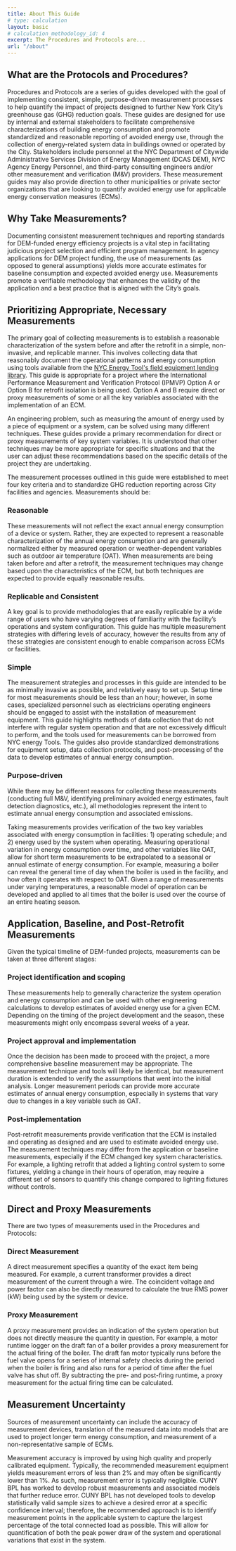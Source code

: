 ```yaml
---
title: About This Guide
# type: calculation
layout: basic
# calculation_methodology_id: 4
excerpt: The Procedures and Protocols are... 
url: "/about"
---
```


## What are the Protocols and Procedures?

Procedures and Protocols are a series of guides developed with the goal of implementing consistent, simple, purpose-driven measurement processes to help quantify the impact of projects designed to further New York City’s greenhouse gas (GHG) reduction goals. These guides are designed for use by internal and external stakeholders to facilitate comprehensive characterizations of building energy consumption and promote standardized and reasonable reporting of avoided energy use, through the collection of energy-related system data in buildings owned or operated by the City. Stakeholders include personnel at the NYC Department of Citywide Administrative Services Division of Energy Management (DCAS DEM), NYC Agency Energy Personnel, and third-party consulting engineers and/or other measurement and verification (M&V) providers. These measurement guides may also provide direction to other municipalities or private sector organizations that are looking to quantify avoided energy use for applicable energy conservation measures (ECMs).

<!-- ### General Overview of NYC GHG Reduction Goals

As the hub for energy management for the City’s fixed infrastructure, DEM plays a critical role in supporting NYC agency partners’ progress toward major emissions reduction and energy objectives. These goals include:

<a href="https://www1.nyc.gov/assets/sustainability/downloads/pdf/publications/New%20York%20City%27s%20Roadmap%20to%2080%20x%2050_Final.pdf">
    <figure class="figure mb-4 mt-3" style="float:right; margin:1rem 0 2rem 2rem; width: 340px" >
        <img src="/images/80x50.png" class="figure-img img-fluid rounded" alt="NYC Roadmap to 80x50 - OneNYC">
        <figcaption class="figure-caption text-left">NYC Roadmap to 80x50 - OneNYC</figcaption>
    </figure>
</a>

- **80×50**, focuses on achieving an 80% reduction in total economy-wide emissions in NYC by 2050 from a 2005 baseline. NYC also has an 80 x 50 goal relative to an FY06 baseline. OneNYC 2050 extended this goal by committing to net-zero greenhouse gas (GHG) emissions Citywide byThis will require 100% clean energy and offsetting sources of irreducible emissions.
- **50×30**, a new target created by the Climate Mobilization Act (NYC Local Law 97 of 2019) that focuses on achieving a 50% reduction in emissions by 2030, relative to an FY06 baseline. This includes all operations, facilities, and assets that are owned or leased by the City and for which the City pays all or part of the annual energy bills.
- **40×25**, a new interim target on path to 50×30 that was also included in the Climate Mobilization Act and applies to all City government operations.
-Solar Target of 100MWx25, focuses on installing 100 Megawatts (MW) of solar photovoltaic (PV) at City government facilities by 2025.
- **Energy Storage Target of 100MWhx20**, focuses on installing 100 Megawatt hours (MWh) of energy storage at both private and public facilities by 2020. -->

## Why Take Measurements?

Documenting consistent measurement techniques and reporting standards for DEM-funded energy efficiency projects is a vital step in facilitating judicious project selection and efficient program management. In agency applications for DEM project funding, the use of measurements (as opposed to general assumptions) yields more accurate estimates for baseline consumption and expected avoided energy use. Measurements promote a verifiable methodology that enhances the validity of the application and a best practice that is aligned with the City’s goals.

## Prioritizing Appropriate, Necessary Measurements

The primary goal of collecting measurements is to establish a reasonable characterization of the system before and after the retrofit in a simple, non-invasive, and replicable manner. This involves collecting data that reasonably document the operational patterns and energy consumption using tools available from the [NYC Energy Tool's field equipment lending library](https://nycenergytools.com/equipment/). This guide is appropriate for a project where the International Performance Measurement and Verification Protocol (IPMVP) Option A or Option B for retrofit isolation is being used. Option A and B require direct or proxy measurements of some or all the key variables associated with the implementation of an ECM.

An engineering problem, such as measuring the amount of energy used by a piece of equipment or a system, can be solved using many different techniques. These guides provide a primary recommendation for direct or proxy measurements of key system variables. It is understood that other techniques may be more appropriate for specific situations and that the user can adjust these recommendations based on the specific details of the project they are undertaking.

The measurement processes outlined in this guide were established to meet four key criteria and to standardize GHG reduction reporting across City facilities and agencies. Measurements should be:

### Reasonable

These measurements will not reflect the exact annual energy consumption of a device or system. Rather, they are expected to represent a reasonable characterization of the annual energy consumption and are generally normalized either by measured operation or weather-dependent variables such as outdoor air temperature (OAT). When measurements are being taken before and after a retrofit, the measurement techniques may change based upon the characteristics of the ECM, but both techniques are expected to provide equally reasonable results.

### Replicable and Consistent

A key goal is to provide methodologies that are easily replicable by a wide range of users who have varying degrees of familiarity with the facility’s operations and system configuration. This guide has multiple measurement strategies with differing levels of accuracy, however the results from any of these strategies are consistent enough to enable comparison across ECMs or facilities.

### Simple

The measurement strategies and processes in this guide are intended to be as minimally invasive as possible, and relatively easy to set up. Setup time for most measurements should be less than an hour; however, in some cases, specialized personnel such as electricians operating engineers should be engaged to assist with the installation of measurement equipment. This guide highlights methods of data collection that do not interfere with regular system operation and that are not excessively difficult to perform, and the tools used for measurements can be borrowed from NYC energy Tools. The guides also provide standardized demonstrations for equipment setup, data collection protocols, and post-processing of the data to develop estimates of annual energy consumption.

### Purpose-driven

While there may be different reasons for collecting these measurements (conducting full M&V, identifying preliminary avoided energy estimates, fault detection diagnostics, etc.), all methodologies represent the intent to estimate annual energy consumption and associated emissions.

Taking measurements provides verification of the two key variables associated with energy consumption in facilities: 1) operating schedule; and 2) energy used by the system when operating. Measuring operational variation in energy consumption over time, and other variables like OAT, allow for short term measurements to be extrapolated to a seasonal or annual estimate of energy consumption. For example, measuring a boiler can reveal the general time of day when the boiler is used in the facility, and how often it operates with respect to OAT. Given a range of measurements under varying temperatures, a reasonable model of operation can be developed and applied to all times that the boiler is used over the course of an entire heating season.

## Application, Baseline, and Post-Retrofit Measurements

Given the typical timeline of DEM-funded projects, measurements can be taken at three different stages:

### Project identification and scoping

These measurements help to generally characterize the system operation and energy consumption and can be used with other engineering calculations to develop estimates of avoided energy use for a given ECM. Depending on the timing of the project development and the season, these measurements might only encompass several weeks of a year.

### Project approval and implementation

Once the decision has been made to proceed with the project, a more comprehensive baseline measurement may be appropriate. The measurement technique and tools will likely be identical, but measurement duration is extended to verify the assumptions that went into the initial analysis. Longer measurement periods can provide more accurate estimates of annual energy consumption, especially in systems that vary due to changes in a key variable such as OAT.

### Post-implementation

Post-retrofit measurements provide verification that the ECM is installed and operating as designed and are used to estimate avoided energy use. The measurement techniques may differ from the application or baseline measurements, especially if the ECM changed key system characteristics. For example, a lighting retrofit that added a lighting control system to some fixtures, yielding a change in their hours of operation, may require a different set of sensors to quantify this change compared to lighting fixtures without controls.


## Direct and Proxy Measurements

There are two types of measurements used in the Procedures and Protocols:

### Direct Measurement

A direct measurement specifies a quantity of the exact item being measured. For example, a current transformer provides a direct measurement of the current through a wire. The coincident voltage and power factor can also be directly measured to calculate the true RMS power (kW) being used by the system or device.

### Proxy Measurement

A proxy measurement provides an indication of the system operation but does not directly measure the quantity in question. For example, a motor runtime logger on the draft fan of a boiler provides a proxy measurement for the actual firing of the boiler. The draft fan motor typically runs before the fuel valve opens for a series of internal safety checks during the period when the boiler is firing and also runs for a period of time after the fuel valve has shut off. By subtracting the pre- and post-firing runtime, a proxy measurement for the actual firing time can be calculated.

## Measurement Uncertainty

Sources of measurement uncertainty can include the accuracy of measurement devices, translation of the measured data into models that are used to project longer term energy consumption, and measurement of a non-representative sample of ECMs.

Measurement accuracy is improved by using high quality and properly calibrated equipment. Typically, the recommended measurement equipment yields measurement errors of less than 2% and may often be significantly lower than 1%. As such, measurement error is typically negligible. CUNY BPL has worked to develop robust measurements and associated models that further reduce error. CUNY BPL has not developed tools to develop statistically valid sample sizes to achieve a desired error at a specific confidence interval; therefore, the recommended approach is to identify measurement points in the applicable system to capture the largest percentage of the total connected load as possible. This will allow for quantification of both the peak power draw of the system and operational variations that exist in the system.
